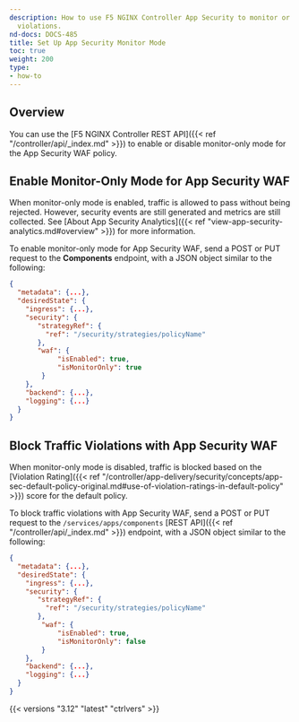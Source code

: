 ```yaml
---
description: How to use F5 NGINX Controller App Security to monitor or block security
  violations.
nd-docs: DOCS-485
title: Set Up App Security Monitor Mode
toc: true
weight: 200
type:
- how-to
---
```


## Overview

You can use the [F5 NGINX Controller REST API]({{< ref "/controller/api/_index.md" >}}) to enable or disable monitor-only mode for the App Security WAF policy.

## Enable Monitor-Only Mode for App Security WAF

When monitor-only mode is enabled, traffic is allowed to pass without being rejected. However, security events are still generated and metrics are still collected. See [About App Security Analytics]({{< ref "view-app-security-analytics.md#overview" >}}) for more information.

To enable monitor-only mode for App Security WAF, send a POST or PUT request to the **Components** endpoint, with a JSON object similar to the following:

```json
{
  "metadata": {...},
  "desiredState": {
    "ingress": {...},
    "security": {
       "strategyRef": {
         "ref": "/security/strategies/policyName"
       },
       "waf": {
            "isEnabled": true,
            "isMonitorOnly": true
        }
    },
    "backend": {...},
    "logging": {...}
  }
}
```

## Block Traffic Violations with App Security WAF

When monitor-only mode is disabled, traffic is blocked based on the [Violation Rating]({{< ref "/controller/app-delivery/security/concepts/app-sec-default-policy-original.md#use-of-violation-ratings-in-default-policy" >}}) score for the default policy.

To block traffic violations with App Security WAF, send a POST or PUT request to the `/services/apps/components` [REST API]({{< ref "/controller/api/_index.md" >}}) endpoint, with a JSON object similar to the following:

```json
{
  "metadata": {...},
  "desiredState": {
    "ingress": {...},
    "security": {
       "strategyRef": {
         "ref": "/security/strategies/policyName"
       },
        "waf": {
            "isEnabled": true,
            "isMonitorOnly": false
        }
    },
    "backend": {...},
    "logging": {...}
  }
}
```

{{< versions "3.12" "latest" "ctrlvers" >}}
